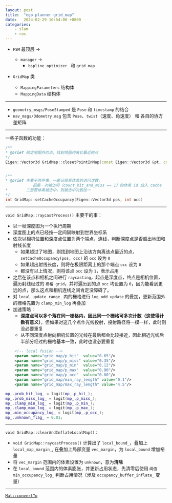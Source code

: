 ```yaml
---
layout: post
title:  "ego planner grid_map"
date:   2024-02-29 10:54:00 +0800
categories: 
    - slam
    - ros
---
```


- `FSM` 最顶层 -> 
     - `manager` -> 
        - `bspline_optimizer_` 和 `grid_map_`

- `GridMap` 类
    - `MappingParameters` 结构体
    - `MappingData` 结构体


---
- `geometry_msgs/PoseStamped` 是 `Pose` 和 `timestamp` 的结合
- `nav_msgs/Odometry.msg` 包含 `Pose`、`twist`（速度、角速度） 和 各自的协方差矩阵
---

一些子函数的功能：
```c++
/**
* @brief 给定地图外的点，找到地图内离它最近的点
*/
Eigen::Vector3d GridMap::closetPointInMap(const Eigen::Vector3d &pt, const Eigen::Vector3d &camera_pt)


/**
* @brief 主要干两件事，一是记录某体素的访问次数，
            把第一次被访问（count_hit_and_miss == 1）的体素 id 放入 cache
*        二是若体素被击中，则被击中次数加一
*/
int GridMap::setCacheOccupancy(Eigen::Vector3d pos, int occ)

```
---
`void GridMap::raycastProcess()` 主要干的事：
- 以一帧深度图为一个执行周期
- 深度图上的点已经按一定间隔映射到世界坐标系
- 依次以相机位置和深度点位置为两个端点，连线，判断深度点是否超出地图和射线长度
    - 如果超过了地图，则找到地图上沿该方向离该点最近的点，`setCacheOccupancy(pos, occ)` 的 `occ` 设为 `0`
    - 如果超出射线长度，则将在极限距离上的那个端点 `occ` 设为 `0`
    - 都没有以上情况，则将该点 `occ` 设为 `1`，表示占用
- 之后在该点和相机之间进行 `raycasting`，起点是深度点，终点是相机位置，遍历射线经过的 `栅格 grid`，并将遍历到的点 `occ` 均设置为 `0`，因为能看到更远的点，那么这点和相机连线之间肯定没障碍了。
- 对 `local_update_range_` 内的栅格进行 `log_odd_update` 的叠加，更新范围外的栅格先置为 `clamp_min_log` 再叠加
- 加速策略：
    - **深度点可以多个落在同一栅格内，因此同一个栅格可多次计数（这使得计数有意义）**，但如果对这几个点作光线投射，投射路径将一模一样，此时则没必要重复
    - 从不同深度点射向相机位置的光线在最后都会比较接近，因此相近光线后半部分经过的栅格基本一致，此时也没必要重复

```xml
    <!-- local fusion -->
    <param name="grid_map/p_hit"  value="0.65"/>
    <param name="grid_map/p_miss" value="0.35"/>
    <param name="grid_map/p_min"  value="0.12"/>
    <param name="grid_map/p_max"  value="0.90"/>
    <param name="grid_map/p_occ"  value="0.80"/>
    <param name="grid_map/min_ray_length" value="0.1"/>
    <param name="grid_map/max_ray_length" value="4.5"/>
```
```c++
mp_.prob_hit_log_ = logit(mp_.p_hit_);
mp_.prob_miss_log_ = logit(mp_.p_miss_);
mp_.clamp_min_log_ = logit(mp_.p_min_);
mp_.clamp_max_log_ = logit(mp_.p_max_);
mp_.min_occupancy_log_ = logit(mp_.p_occ_);
mp_.unknown_flag_ = 0.01;
```
---
`void GridMap::clearAndInflateLocalMap()` :
- `void GridMap::raycastProcess()` 计算出了 `local_bound_`，叠加上`local_map_margin_`, 在叠加上局部变量 `vec_margin`，为 `local_bound` 增加裕量
- 将 `vec_margin` 范围内的体素设置为 `unknown`，意为**清除**
- 在 `local_bound` 范围内的体素膨胀，并更新占用状态，先清零后使用 `阈值 min_occupancy_log_` 判断占用情况（涉及 `occupancy_buffer_inflate_` 变量）

---
[`Mat::convertTo`](https://docs.opencv.org/2.4/modules/core/doc/basic_structures.html#mat-convertto)



